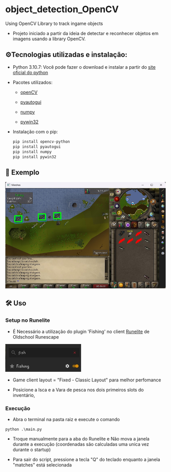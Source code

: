 # object_detection_OpenCV
Using OpenCV Library to track ingame objects

-  Projeto iniciado a partir da ideia de detectar e reconhecer objetos em imagens usando a library OpenCV. 

## ⚙️Tecnologias utilizadas e instalação:

- Python 3.10.7: Você pode fazer o download e instalar a partir do [site oficial do python](https://www.python.org/downloads/)

- Pacotes utilizados:
    - [openCV](https://opencv.org)

    - [pyautogui](https://pyautogui.readthedocs.io/en/latest/install.html)

    - [numpy](https://numpy.org/install/)

    - [pywin32](https://pypi.org/project/pywin32/)

- Instalação com o pip:
    ```
    pip install opencv-python
    pip install pyautogui
    pip install numpy
    pip install pywin32
    ```

## 🔬 Exemplo
![](./fishing_images/example.jpg)
## 🛠️ Uso

### Setup no Runelite
- É Necessário a utilização do plugin 'Fishing' no client [Runelite](https://runelite.net) de Oldschool Runescape

![](./fishing_images/runeliteplugin.jpg)

- Game client layout = "Fixed - Classic Layout" para melhor perfomance

- Posicione a Isca e a Vara de pesca nos dois primeiros slots do inventário, 

### Execução
- Abra o terminal na pasta raiz e execute o comando 
```
python .\main.py
```

- Troque manualmente para a aba do Runelite e Não mova a janela durante a execução (coordenadas são calculadas uma unica vez durante o startup)

- Para sair do script, pressione a tecla "Q" do teclado enquanto a janela "matches" está selecionada


